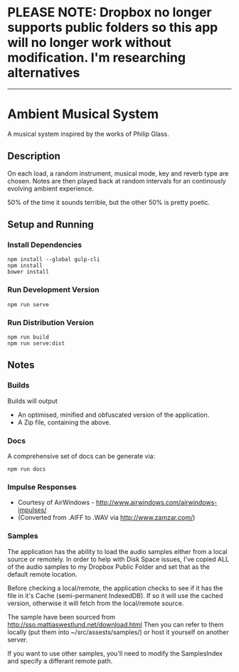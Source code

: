 # PLEASE NOTE: Dropbox no longer supports public folders so this app will no longer work without modification. I'm researching alternatives

-------------------------------------------------------------------------


# Ambient Musical System
A musical system inspired by the works of Philip Glass.

## Description
On each load, a random instrument, musical mode, key and reverb type are chosen.
Notes are then played back at random intervals for an continously evolving ambient experience.

50% of the time it sounds terrible, but the other 50% is pretty poetic.

## Setup and Running

### Install Dependencies
```
npm install --global gulp-cli
npm install
bower install
```

### Run Development Version
```
npm run serve
```

### Run Distribution Version
``` 
npm run build
npm run serve:dist
```

## Notes
### Builds
Builds will output 
* An optimised, minified and obfuscated version of the application.
* A Zip file, containing the above.

### Docs
A comprehensive set of docs can be generate via:
```
npm run docs 
```

### Impulse Responses
* Courtesy of AirWindows - http://www.airwindows.com/airwindows-impulses/
* (Converted from .AIFF to .WAV via http://www.zamzar.com/)

### Samples
The application has the ability to load the audio samples either from a local source or remotely.
In order to help with Disk Space issues, I've copied ALL of the audio samples to my Dropbox Public Folder and set that as the default remote location.

Before checking a local/remote, the application checks to see if it has the file in it's Cache (semi-permanent IndexedDB).
If so it will use the cached version, otherwise it will fetch from the local/remote source.

The sample have been sourced from http://sso.mattiaswestlund.net/download.html
Then you can refer to them locally (put them into ~/src/assests/samples/) or host it yourself on another server.

If you want to use other samples, you'll need to modify the SamplesIndex and specify a differant remote path.